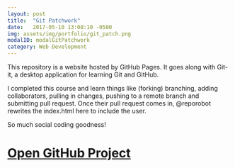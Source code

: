 ```yaml
---
layout: post
title:  "Git Patchwork"
date:   2017-05-10 13:08:10 -0500
img: assets/img/portfolio/git_patch.png
modalID: modalGitPatchwork
category: Web Development
---
```


This repository is a website hosted by GitHub Pages. It goes along with Git-it, a desktop application for learning Git and GitHub.

I completed this course and learn things like (forking) branching, adding collaborators, pulling in changes, pushing to a remote branch and submitting pull request. Once their pull request comes in, @reporobot rewrites the index.html here to include the user.

So much social coding goodness!


# [Open GitHub Project](https://github.com/rmachin/patchwork/blob/gh-pages/readme.md)
